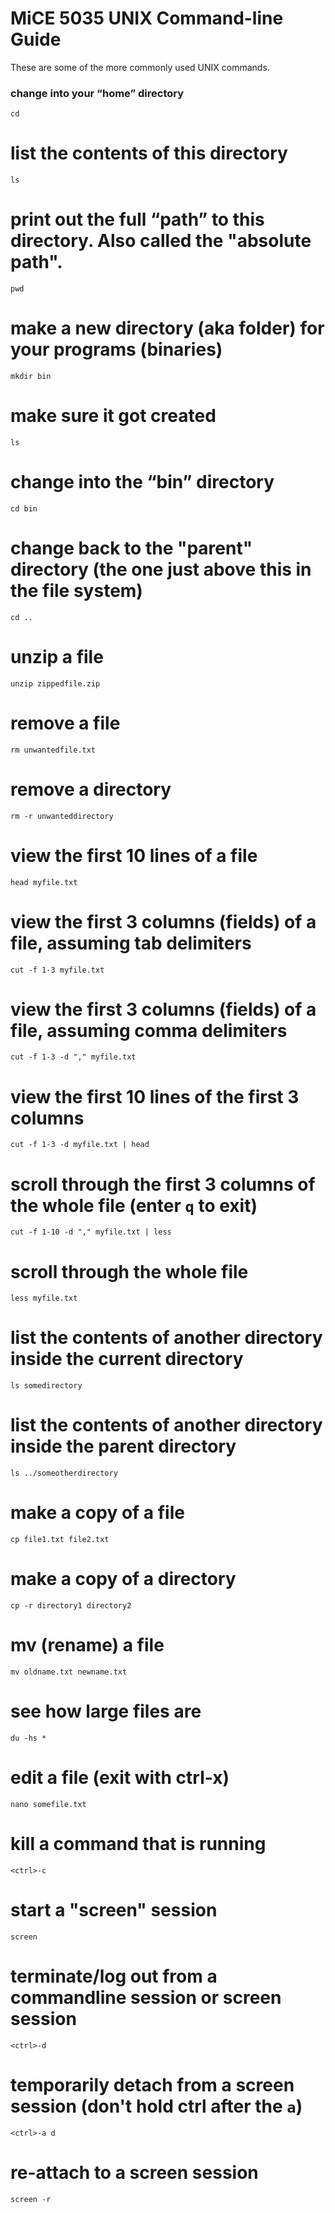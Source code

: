 
# MiCE 5035 UNIX Command-line Guide

These are some of the more commonly used UNIX commands.

### change into your “home” directory
```
cd
```

# list the contents of this directory
```
ls
```

# print out the full “path” to this directory. Also called the "absolute path".
```
pwd
```

# make a new directory (aka folder) for your programs (binaries)
```
mkdir bin
```

# make sure it got created
```
ls
```

# change into the “bin” directory
```
cd bin
```

# change back to the "parent" directory (the one just above this in the file system)
```
cd ..
```

# unzip a file
```
unzip zippedfile.zip
```

# remove a file
```
rm unwantedfile.txt
```

# remove a directory
```
rm -r unwanteddirectory
```

# view the first 10 lines of a file
```
head myfile.txt
```

# view the first 3 columns (fields) of a file, assuming tab delimiters
```
cut -f 1-3 myfile.txt
```

# view the first 3 columns (fields) of a file, assuming comma delimiters
```
cut -f 1-3 -d "," myfile.txt
```

# view the first 10 lines of the first 3 columns
```
cut -f 1-3 -d myfile.txt | head 
```

# scroll through the first 3 columns of the whole file (enter `q` to exit)
```
cut -f 1-10 -d "," myfile.txt | less
```

# scroll through the whole file
```
less myfile.txt
```

# list the contents of another directory inside the current directory
```
ls somedirectory
```

# list the contents of another directory inside the parent directory
```
ls ../someotherdirectory
```

# make a copy of a file
```
cp file1.txt file2.txt
```

# make a copy of a directory
```
cp -r directory1 directory2
```

# mv (rename) a file
```
mv oldname.txt newname.txt
```

# see how large files are
```
du -hs *
```

# edit a file (exit with ctrl-x)
```
nano somefile.txt
```

# kill a command that is running
```
<ctrl>-c
```

# start a "screen" session
```
screen
```

# terminate/log out from a commandline session or screen session
```
<ctrl>-d
```

# temporarily detach from a screen session (don't hold ctrl after the `a`)
```
<ctrl>-a d
```

# re-attach to a screen session
```
screen -r
```


